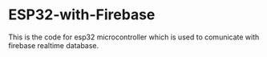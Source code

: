 # ESP32-with-Firebase
 This is the code for esp32 microcontroller which is used to comunicate with firebase realtime database.
